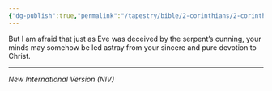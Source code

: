 ```yaml
---
{"dg-publish":true,"permalink":"/tapestry/bible/2-corinthians/2-corinthians-11-3a/","title":"2 Corinthians 11:3a","hide":true,"tags":["bible-verse","bible-verse"],"dgHomeLink":true,"dgShowLocalGraph":true,"dgEnableSearch":true}
---
```


But I am afraid that just as Eve was deceived by the serpent’s cunning, your minds may somehow be led astray from your sincere and pure devotion to Christ.

---
*New International Version (NIV)*